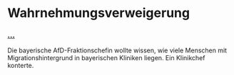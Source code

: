 

# Wahrnehmungsverweigerung

### [...](https://www.tagesspiegel.de/politik/wegen-tendenzioeser-fragen-an-klinik-harsche-kritik-an-bayerns-afd-fraktionsschefin/27058700.html)
Die bayerische AfD-Fraktionschefin wollte wissen, wie viele Menschen mit Migrationshintergrund in bayerischen Kliniken liegen. Ein Klinikchef konterte.
